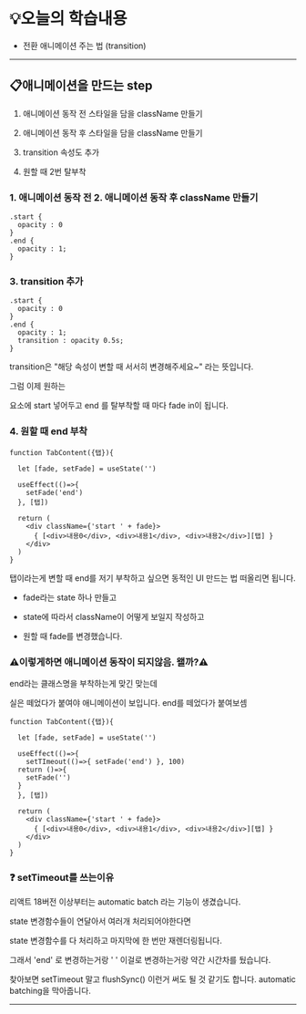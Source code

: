 # 💡오늘의 학습내용 
- 전환 애니메이션 주는 법 (transition)

---

## 📋애니메이션을 만드는 step

1. 애니메이션 동작 전 스타일을 담을 className 만들기 

2. 애니메이션 동작 후 스타일을 담을 className 만들기 

3. transition 속성도 추가

4. 원할 때 2번 탈부착

### 1. 애니메이션 동작 전 2. 애니메이션 동작 후 className 만들기 

```
.start {
  opacity : 0
}
.end {
  opacity : 1;
}
```

### 3. transition 추가

```
.start {
  opacity : 0
}
.end {
  opacity : 1;
  transition : opacity 0.5s;
}
```
transition은 "해당 속성이 변할 때 서서히 변경해주세요~" 라는 뜻입니다. 

그럼 이제 원하는 <div> 요소에 start 넣어두고 end 를 탈부착할 때 마다 fade in이 됩니다. 

### 4. 원할 때 end 부착

```
function TabContent({탭}){

  let [fade, setFade] = useState('')

  useEffect(()=>{
    setFade('end')
  }, [탭])

  return (
    <div className={'start ' + fade}>
      { [<div>내용0</div>, <div>내용1</div>, <div>내용2</div>][탭] }
    </div>
  )
}
```

탭이라는게 변할 때 end를 저기 부착하고 싶으면 동적인 UI 만드는 법 떠올리면 됩니다. 

- fade라는 state 하나 만들고 

- state에 따라서 className이 어떻게 보일지 작성하고

- 원할 때 fade를 변경했습니다.

### ⚠️이렇게하면 애니메이션 동작이 되지않음. 왤까?⚠️

end라는 클래스명을 부착하는게 맞긴 맞는데 

실은 떼었다가 붙여야 애니메이션이 보입니다. end를 떼었다가 붙여보셈 

```
function TabContent({탭}){

  let [fade, setFade] = useState('')

  useEffect(()=>{
    setTImeout(()=>{ setFade('end') }, 100)
  return ()=>{
    setFade('')
  }
  }, [탭])

  return (
    <div className={'start ' + fade}>
      { [<div>내용0</div>, <div>내용1</div>, <div>내용2</div>][탭] }
    </div>
  )
}
```

### ❓ setTimeout를 쓰는이유

리액트 18버전 이상부터는 automatic batch 라는 기능이 생겼습니다.

state 변경함수들이 연달아서 여러개 처리되어야한다면 

state 변경함수를 다 처리하고 마지막에 한 번만 재렌더링됩니다. 

그래서 'end' 로 변경하는거랑 ' ' 이걸로 변경하는거랑 약간 시간차를 뒀습니다.

찾아보면 setTimeout 말고 flushSync() 이런거 써도 될 것 같기도 합니다. automatic batching을 막아줍니다.

 

---

